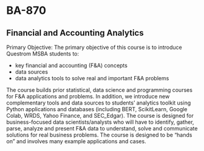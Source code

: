 # BA-870
## Financial and Accounting Analytics

Primary Objective: The primary objective of this course is to introduce Questrom MSBA
students to:
- key financial and accounting (F&A) concepts
- data sources
- data analytics tools to solve real and important F&A problems

The course builds prior statistical, data science and programming courses for F&A
applications and problems. In addition, we introduce new complementary tools and data
sources to students’ analytics toolkit using Python applications and databases (including
BERT, ScikitLearn, Google Colab, WRDS, Yahoo Finance, and SEC_Edgar). The course
is designed for business-focused data scientists/analysts who will have to identify, gather,
parse, analyze and present F&A data to understand, solve and communicate solutions
for real business problems. The course is designed to be “hands on” and involves many
example applications and cases.
